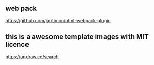 ## web pack 
https://github.com/jantimon/html-webpack-plugin

## this is a awesome template images with MIT licence 
https://undraw.co/search
